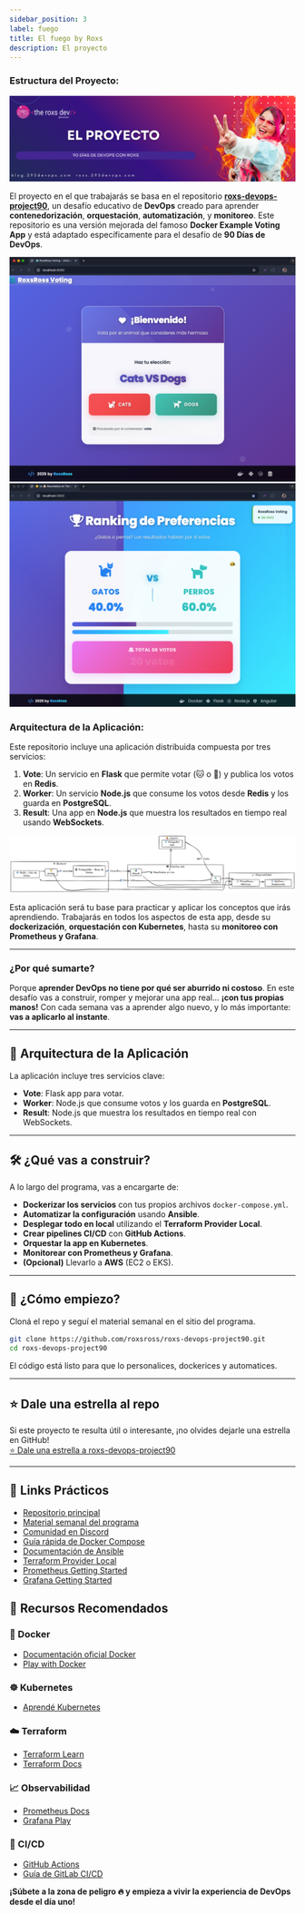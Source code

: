 ```yaml
---
sidebar_position: 3
label: fuego
title: El fuego by Roxs
description: El proyecto
---
```



### **Estructura del Proyecto:**

![](../static/images/banner/15.png)

El proyecto en el que trabajarás se basa en el repositorio **[roxs-devops-project90](https://github.com/roxsross/roxs-devops-project90)**, un desafío educativo de **DevOps** creado para aprender **contenedorización**, **orquestación**, **automatización**, y **monitoreo**. Este repositorio es una versión mejorada del famoso **Docker Example Voting App** y está adaptado específicamente para el desafío de **90 Días de DevOps**.

![](../static/images/2.png)
![](../static/images/1.png)

### **Arquitectura de la Aplicación:**

Este repositorio incluye una aplicación distribuida compuesta por tres servicios:

1. **Vote**: Un servicio en **Flask** que permite votar (🐱 o 🐶) y publica los votos en **Redis**.
2. **Worker**: Un servicio **Node.js** que consume los votos desde **Redis** y los guarda en **PostgreSQL**.
3. **Result**: Una app en **Node.js** que muestra los resultados en tiempo real usando **WebSockets**.

![](../static/images/6.png)

Esta aplicación será tu base para practicar y aplicar los conceptos que irás aprendiendo. Trabajarás en todos los aspectos de esta app, desde su **dockerización**, **orquestación con Kubernetes**, hasta su **monitoreo con Prometheus y Grafana**.

---

### **¿Por qué sumarte?**

Porque **aprender DevOps no tiene por qué ser aburrido ni costoso**.
En este desafío vas a construir, romper y mejorar una app real... **¡con tus propias manos!**
Con cada semana vas a aprender algo nuevo, y lo más importante: **vas a aplicarlo al instante**.

---

## 🧩 **Arquitectura de la Aplicación**

La aplicación incluye tres servicios clave:

* **Vote**: Flask app para votar.
* **Worker**: Node.js que consume votos y los guarda en **PostgreSQL**.
* **Result**: Node.js que muestra los resultados en tiempo real con WebSockets.

---

## 🛠️ **¿Qué vas a construir?**

A lo largo del programa, vas a encargarte de:

* **Dockerizar los servicios** con tus propios archivos `docker-compose.yml`.
* **Automatizar la configuración** usando **Ansible**.
* **Desplegar todo en local** utilizando el **Terraform Provider Local**.
* **Crear pipelines CI/CD** con **GitHub Actions**.
* **Orquestar la app en Kubernetes**.
* **Monitorear con Prometheus y Grafana**.
* **(Opcional)** Llevarlo a **AWS** (EC2 o EKS).

---

## 🤘 ¿Cómo empiezo?

Cloná el repo y seguí el material semanal en el sitio del programa.

```bash
git clone https://github.com/roxsross/roxs-devops-project90.git
cd roxs-devops-project90
```

El código está listo para que lo personalices, dockerices y automatices.

---

## ⭐ Dale una estrella al repo

Si este proyecto te resulta útil o interesante, ¡no olvides dejarle una estrella en GitHub!  
[⭐ Dale una estrella a roxs-devops-project90](https://github.com/roxsross/roxs-devops-project90)

---

## 🔗 Links Prácticos

- [Repositorio principal](https://github.com/roxsross/roxs-devops-project90)
- [Material semanal del programa](https://90diasdedevops.com/)
- [Comunidad en Discord](https://discord.gg/roxsross)
- [Guía rápida de Docker Compose](https://docs.docker.com/compose/gettingstarted/)
- [Documentación de Ansible](https://docs.ansible.com/)
- [Terraform Provider Local](https://registry.terraform.io/providers/hashicorp/local/latest/docs)
- [Prometheus Getting Started](https://prometheus.io/docs/prometheus/latest/getting_started/)
- [Grafana Getting Started](https://grafana.com/docs/grafana/latest/getting-started/)



## 🔗 Recursos Recomendados

### 🐳 Docker
- [Documentación oficial Docker](https://docs.docker.com/get-started/)
- [Play with Docker](https://labs.play-with-docker.com/)

### ☸️ Kubernetes
- [Aprendé Kubernetes](https://kubernetes.io/learn/)


### ☁️ Terraform
- [Terraform Learn](https://learn.hashicorp.com/collections/terraform/aws-get-started)
- [Terraform Docs](https://developer.hashicorp.com/terraform/docs)

### 📈 Observabilidad
- [Prometheus Docs](https://prometheus.io/docs/introduction/overview/)
- [Grafana Play](https://play.grafana.org/)

### 🤖 CI/CD
- [GitHub Actions](https://docs.github.com/en/actions/quickstart)
- [Guía de GitLab CI/CD](https://docs.gitlab.com/)


**¡Súbete a la zona de peligro 🔥 y empieza a vivir la experiencia de DevOps desde el día uno!**


